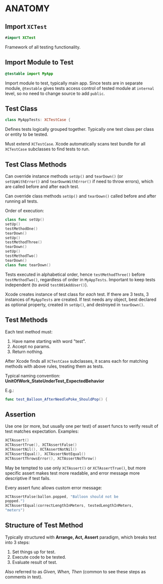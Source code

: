 # ANATOMY

## Import `XCTest`

```swift
#import XCTest
```

Framework of all testing functionality.

## Import Module to Test

```swift
@testable import MyApp
```

Import module to test, typically main app. Since tests are in separate module, `@testable` gives tests access control of tested module at `internal` level, so no need to change source to add `public`.

## Test Class

```swift
class MyAppTests: XCTestCase {
```

Defines tests logically grouped together. Typically one test class per class or entity to be tested.

Must extend `XCTestCase`. Xcode automatically scans test bundle for all `XCTestCase` subclasses to find tests to run.

## Test Class Methods

Can override instance methods `setUp()` and `tearDown()` (or `setUpWithError()` and `tearDownWithError()` if need to throw errors), which are called before and after each test.

Can override class methods `setUp()` and `tearDown()` called before and after running all tests.

Order of execution:

```swift
class func setUp()
setUp()
testMethodOne()
tearDown()
setUp()
testMethodThree()
tearDown()
setUp()
testMethodTwo()
tearDown()
class func tearDown()
```

Tests executed in alphabetical order, hence `testMethodThree()` before `testMethodTwo()`, regardless of order in `MyAppTests`. Important to keep tests independent (to avoid `test001AddUser()`).

Xcode creates instance of test class for _each_ test. If there are 3 tests, 3 instances of `MyAppTests` are created. If test needs any object, best declared as optional property, created in `setUp()`, and destroyed in `tearDown()`.

## Test Methods

Each test method must:

1. Have name starting with word "test".
2. Accept no params.
3. Return nothing.

After Xcode finds all `XCTestCase` subclasses, it scans each for matching methods with above rules, treating them as tests.

Typical naming convention:
**UnitOfWork_StateUnderTest_ExpectedBehavior**

E.g.:

```swift
func test_Balloon_AfterNeedlePoke_ShouldPop() {
```

## Assertion

Use one (or more, but usually one per test) of assert funcs to verify result of test matches expectation. Examples:

```swift
XCTAssert()
XCTAssertTrue(), XCTAssertFalse()
XCTAssertNil(), XCTAssertNotNil()
XCTAssertEqual(), XCTAssertNotEqual()
XCTAssertThrowsError(), XCTAssertNoThrow()
```

May be tempted to use only `XCTAssert()` or `XCTAssertTrue()`, but more specific assert makes test more readable, and error message more descriptive if test fails.

Every assert func allows custom error message:

```swift
XCTAssertFalse(ballon.popped, "Balloon should not be
popped.")
XCTAssertEqual(correctLengthInMeters, testedLengthInMeters,
"meters")
```

## Structure of Test Method

Typically structured with **Arrange, Act, Assert** paradigm, which breaks test into 3 steps:

1. Set things up for test.
2. Execute code to be tested.
3. Evaluate result of test.

Also referred to as *Given, When, Then* (common to see these steps as comments in test).
